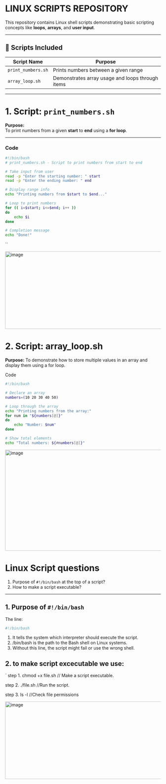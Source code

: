 


 # LINUX SCRIPTS REPOSITORY

This repository contains Linux shell scripts demonstrating basic scripting concepts like **loops**, **arrays**, and **user input**.

---

## 📜 Scripts Included
| **Script Name**      | **Purpose**                                      |
|----------------------|--------------------------------------------------|
| `print_numbers.sh`   | Prints numbers between a given range            |
| `array_loop.sh`      | Demonstrates array usage and loops through items |

---

# **1. Script: `print_numbers.sh`**
**Purpose:**  
To print numbers from a given **start** to **end** using a **for loop**.

---

### **Code** 

```bash
#!/bin/bash
# print_numbers.sh - Script to print numbers from start to end

# Take input from user
read -p "Enter the starting number: " start
read -p "Enter the ending number: " end

# Display range info
echo "Printing numbers from $start to $end..."

# Loop to print numbers
for (( i=$start; i<=$end; i++ ))
do
    echo $i
done

# Completion message
echo "Done!"

````
``

<img width="588" height="251" alt="image" src="https://github.com/user-attachments/assets/0b9ca94e-9e42-4196-b703-4d1ca9235931" />


# **2. Script: array_loop.sh**

**Purpose:**
To demonstrate how to store multiple values in an array and display them using a for loop.

Code
```bash
#!/bin/bash

# Declare an array
numbers=(10 20 30 40 50)

# Loop through the array
echo "Printing numbers from the array:"
for num in "${numbers[@]}"
do
    echo "Number: $num"
done

# Show total elements
echo "Total numbers: ${#numbers[@]}"

```
<img width="578" height="327" alt="image" src="https://github.com/user-attachments/assets/bdb5e6ea-6b34-4bd5-b7ac-7ad2c41662c9" />

# Linux Script questions 

1. Purpose of `#!/bin/bash` at the top of a script?
2. How to make a script executable?

---

## **1. Purpose of `#!/bin/bash`**
The line:
```bash
#!/bin/bash
```
 1. It tells the system which interpreter should execute the script.
 2. /bin/bash is the path to the Bash shell on Linux systems.
 3. Without this line, the script might fail or use the wrong shell.

 ## **2. to make script excecutable we use:** 
 
 `
step 1. chmod +x file.sh //	Make a script executable.

step 2. ./file.sh	//Run the script.

step 3. ls -l	//Check file permissions

<img width="588" height="251" alt="image" src="https://github.com/user-attachments/assets/18bb1ce1-5139-4162-be84-75938721e492" />


